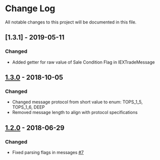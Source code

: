 # Change Log
All notable changes to this project will be documented in this file.

## [1.3.1] - 2019-05-11

### Changed

* Added getter for raw value of Sale Condition Flag in IEXTradeMessage

## [1.3.0] - 2018-10-05

### Changed

* Changed message protocol from short value to enum: TOPS_1_5, TOPS_1_6, DEEP
* Removed message length to align with protocol specifications

## [1.2.0] - 2018-06-29

### Changed

* Fixed parsing flags in messages [#7](https://github.com/WojciechZankowski/iextrading4j-hist/issues/7)

[1.2.0]: https://github.com/WojciechZankowski/iextrading4j-hist/compare/IT4J_HIST_RELEASE_1_1_0...IT4J_HIST_RELEASE_1_2_0
[1.3.0]: https://github.com/WojciechZankowski/iextrading4j-hist/compare/IT4J_HIST_RELEASE_1_2_0...IT4J_HIST_RELEASE_1_3_0
[1.3.0]: https://github.com/WojciechZankowski/iextrading4j-hist/compare/IT4J_HIST_RELEASE_1_3_0...IT4J_HIST_RELEASE_1_3_1